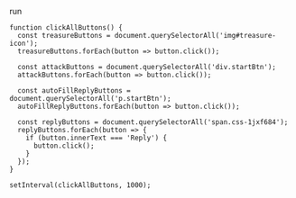 run

    function clickAllButtons() {
      const treasureButtons = document.querySelectorAll('img#treasure-icon');
      treasureButtons.forEach(button => button.click());
    
      const attackButtons = document.querySelectorAll('div.startBtn');
      attackButtons.forEach(button => button.click());
    
      const autoFillReplyButtons = document.querySelectorAll('p.startBtn');
      autoFillReplyButtons.forEach(button => button.click());
    
      const replyButtons = document.querySelectorAll('span.css-1jxf684');
      replyButtons.forEach(button => {
        if (button.innerText === 'Reply') {
          button.click();
        }
      });
    }
    
    setInterval(clickAllButtons, 1000); 
